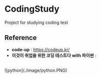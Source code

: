 # CodingStudy
 Project for studying coding test

## Reference 
 * **code-up** : <https://codeup.kr/>
 * **이것이 취업을 위한 코딩 테스트다 with 파이썬** : 
 </br>
 ![python](./image/python.PNG)

